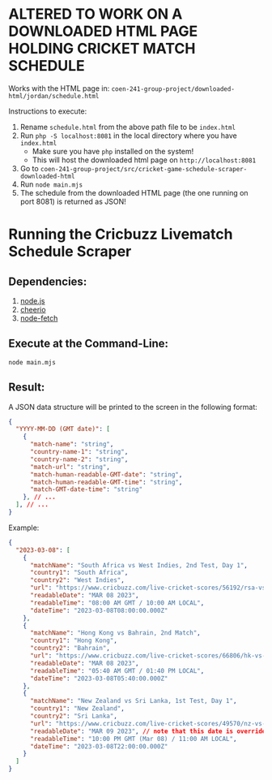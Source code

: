 # ALTERED TO WORK ON A DOWNLOADED HTML PAGE HOLDING CRICKET MATCH SCHEDULE

Works with the HTML page in: `coen-241-group-project/downloaded-html/jordan/schedule.html`

Instructions to execute:
1. Rename `schedule.html` from the above path file to be `index.html`
2. Run `php -S localhost:8081` in the local directory where you have `index.html`
   * Make sure you have `php` installed on the system!
   * This will host the downloaded html page on `http://localhost:8081`
3. Go to `coen-241-group-project/src/cricket-game-schedule-scraper-downloaded-html`
4. Run `node main.mjs`
5. The schedule from the downloaded HTML page (the one running on port 8081) is returned as JSON!


# Running the Cricbuzz Livematch Schedule Scraper

## Dependencies: 

1. [node.js](https://nodejs.org/en/download/)
2. [cheerio](https://www.npmjs.com/package/cheerio)
3. [node-fetch](https://www.npmjs.com/package/node-fetch)

## Execute at the Command-Line: 
`node main.mjs`

## Result: 
A JSON data structure will be printed to the screen in the following format:
```json
{
  "YYYY-MM-DD (GMT date)": [
    {
      "match-name": "string",
      "country-name-1": "string",
      "country-name-2": "string",
      "match-url": "string",
      "match-human-readable-GMT-date": "string",
      "match-human-readable-GMT-time": "string",
      "match-GMT-date-time": "string"
    }, // ...
  ], // ...
}
```
Example:
```json
{
  "2023-03-08": [
    {
      "matchName": "South Africa vs West Indies, 2nd Test, Day 1",
      "country1": "South Africa",
      "country2": "West Indies",
      "url": "https://www.cricbuzz.com/live-cricket-scores/56192/rsa-vs-wi-2nd-test-day-1-west-indies-tour-of-south-africa-2023",
      "readableDate": "MAR 08 2023",
      "readableTime": "08:00 AM GMT / 10:00 AM LOCAL",
      "dateTime": "2023-03-08T08:00:00.000Z"
    },
    {
      "matchName": "Hong Kong vs Bahrain, 2nd Match",
      "country1": "Hong Kong",
      "country2": "Bahrain",
      "url": "https://www.cricbuzz.com/live-cricket-scores/66806/hk-vs-bhr-2nd-match-hong-kong-quadrangular-series-2023",
      "readableDate": "MAR 08 2023",
      "readableTime": "05:40 AM GMT / 01:40 PM LOCAL",
      "dateTime": "2023-03-08T05:40:00.000Z"
    },
    {
      "matchName": "New Zealand vs Sri Lanka, 1st Test, Day 1",
      "country1": "New Zealand",
      "country2": "Sri Lanka",
      "url": "https://www.cricbuzz.com/live-cricket-scores/49570/nz-vs-sl-1st-test-day-1-sri-lanka-tour-new-zealand-2023",
      "readableDate": "MAR 09 2023", // note that this date is overriden by "readableTime" to get slotted into March 8
      "readableTime": "10:00 PM GMT (Mar 08) / 11:00 AM LOCAL",
      "dateTime": "2023-03-08T22:00:00.000Z"
    }
  ]
}
```